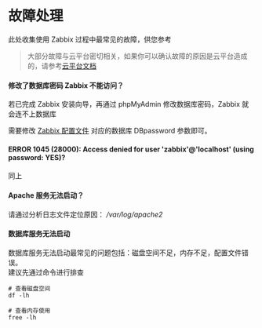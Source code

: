 # 故障处理

此处收集使用 Zabbix 过程中最常见的故障，供您参考

> 大部分故障与云平台密切相关，如果你可以确认故障的原因是云平台造成的，请参考[云平台文档](https://support.websoft9.com/docs/faq/zh/tech-instance.html)

#### 修改了数据库密码 Zabbix 不能访问？

若已完成 Zabbix 安装向导，再通过 phpMyAdmin 修改数据库密码，Zabbix 就会连不上数据库

需要修改 [Zabbix 配置文件](/zh/stack-components.md#zabbix) 对应的数据库 DBpassword 参数即可。

#### ERROR 1045 (28000): Access denied for user 'zabbix'@'localhost' (using password: YES)?

同上

#### Apache 服务无法启动？

请通过分析日志文件定位原因： */var/log/apache2*

#### 数据库服务无法启动

数据库服务无法启动最常见的问题包括：磁盘空间不足，内存不足，配置文件错误。  
建议先通过命令进行排查  

```shell
# 查看磁盘空间
df -lh

# 查看内存使用
free -lh
```

